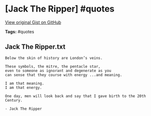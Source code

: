# [Jack The Ripper] #quotes

[View original Gist on GitHub](https://gist.github.com/Integralist/1debaf8bbb27fda5009888d9ff6f59a7)

**Tags:** #quotes

## Jack The Ripper.txt

```text
Below the skin of history are London’s veins. 

These symbols, the mitre, the pentacle star, 
even to someone as ignorant and degenerate as you 
can sense that they course with energy ...and meaning. 

I am that meaning. 
I am that energy. 

One day, men will look back and say that I gave birth to the 20th Century.

- Jack The Ripper
```

